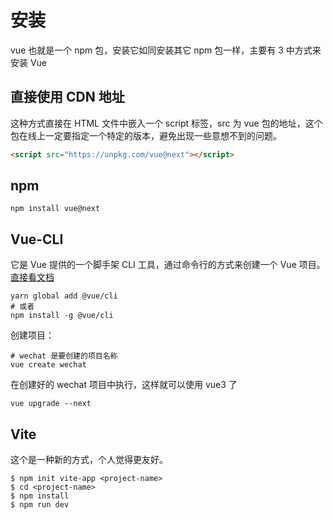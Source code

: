 # 安装

vue 也就是一个 npm 包，安装它如同安装其它 npm 包一样，主要有 3 中方式来安装 Vue

## 直接使用 CDN 地址

这种方式直接在 HTML 文件中嵌入一个 script 标签，src 为 vue 包的地址，这个包在线上一定要指定一个特定的版本，避免出现一些意想不到的问题。

```html
<script src="https://unpkg.com/vue@next"></script>
```

## npm

```shell
npm install vue@next
```

## Vue-CLI

它是 Vue 提供的一个脚手架 CLI 工具，通过命令行的方式来创建一个 Vue 项目。[直接看文档](https://cli.vuejs.org/)

```shell
yarn global add @vue/cli
# 或者
npm install -g @vue/cli
```

创建项目：

```shell
# wechat 是要创建的项目名称
vue create wechat
```

在创建好的 wechat 项目中执行，这样就可以使用 vue3 了

```shell
vue upgrade --next
```

## Vite

这个是一种新的方式，个人觉得更友好。

```shell
$ npm init vite-app <project-name>
$ cd <project-name>
$ npm install
$ npm run dev
```